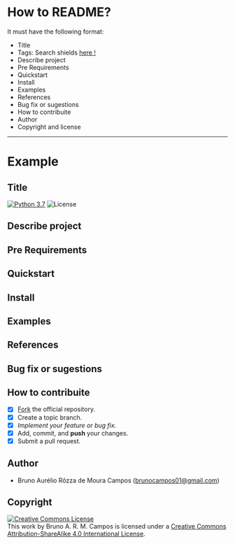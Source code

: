 # How to README?

It must have the following format:
- Title 
- Tags: Search shields [here !](https://shields.io/#/examples/build)
- Describe project 
- Pre Requirements
- Quickstart
- Install
- Examples
- References 
- Bug fix or sugestions
- How to contribuite </br> 
- Author
- Copyright and license

---
# Example

## Title
[![Python 3.7](https://img.shields.io/badge/python-3.7-yellow.svg)](https://www.python.org/downloads/release/python-371/)
![License](https://img.shields.io/badge/Code%20License-MIT-blue.svg)

## Describe project 
## Pre Requirements
## Quickstart
## Install
## Examples
## References 
## Bug fix or sugestions
## How to contribuite
- [x] [Fork](fork) the official repository.
- [x] Create a topic branch.
- [x] *Implement your feature or bug fix.*
- [x] Add, commit, and **push** your changes.
- [x] Submit a pull request.

## Author
- Bruno Aurélio Rôzza de Moura Campos (brunocampos01@gmail.com)
## Copyright
<a rel="license" href="http://creativecommons.org/licenses/by-sa/4.0/"><img alt="Creative Commons License" style="border-width:0" src="https://i.creativecommons.org/l/by-sa/4.0/88x31.png" /></a><br />This work by <span xmlns:cc="http://creativecommons.org/ns#" property="cc:attributionName">Bruno A. R. M. Campos</span> is licensed under a <a rel="license" href="http://creativecommons.org/licenses/by-sa/4.0/">Creative Commons Attribution-ShareAlike 4.0 International License</a>.
